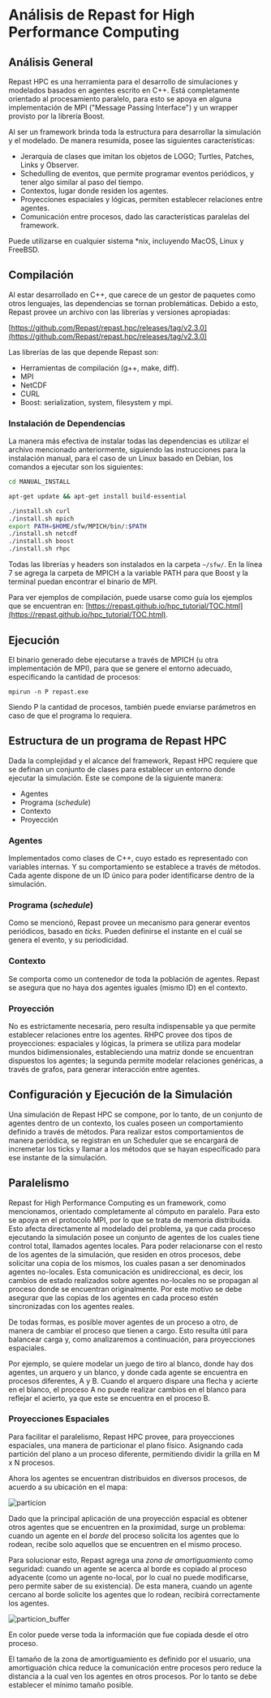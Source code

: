# Análisis de Repast for High Performance Computing

## Análisis General

Repast HPC es una herramienta para el desarrollo de simulaciones y modelados
basados en agentes escrito en C++. Está completamente orientado al
procesamiento paralelo, para esto se apoya en alguna implementación de MPI
("Message Passing Interface") y un wrapper provisto por la librería Boost.

Al ser un framework brinda toda la estructura para desarrollar la simulación y
el modelado. De manera resumida, posee las siguientes características:

- Jerarquía de clases que imitan los objetos de LOGO; Turtles, Patches, Links y
Observer.
- Schedulling de eventos, que permite programar eventos periódicos, y tener algo
similar al paso del tiempo.
- Contextos, lugar donde residen los agentes.
- Proyecciones espaciales y lógicas, permiten establecer relaciones entre agentes.
- Comunicación entre procesos, dado las características paralelas del framework.

Puede utilizarse en cualquier sistema *nix, incluyendo MacOS, Linux y FreeBSD.

## Compilación

Al estar desarrollado en C++, que carece de un gestor de paquetes como otros
lenguajes, las dependencias se tornan problemáticas. Debido a esto, Repast
provee un archivo con las librerías y versiones apropiadas:

[https://github.com/Repast/repast.hpc/releases/tag/v2.3.0](https://github.com/Repast/repast.hpc/releases/tag/v2.3.0)

Las librerías de las que depende Repast son:

- Herramientas de compilación (g++, make, diff).
- MPI
- NetCDF
- CURL
- Boost: serialization, system, filesystem y mpi.

### Instalación de Dependencias

La manera más efectiva de instalar todas las dependencias es utilizar el archivo
mencionado anteriormente, siguiendo las instrucciones para la instalación
manual, para el caso de un Linux basado en Debian, los comandos a ejecutar son
los siguientes:

```sh
cd MANUAL_INSTALL

apt-get update && apt-get install build-essential

./install.sh curl
./install.sh mpich 
export PATH=$HOME/sfw/MPICH/bin/:$PATH
./install.sh netcdf
./install.sh boost
./install.sh rhpc
```

Todas las librerías y headers son instalados en la carpeta `~/sfw/`. En la
línea 7 se agrega la carpeta de MPICH a la variable PATH para que Boost y la
terminal puedan encontrar el binario de MPI.

Para ver ejemplos de compilación, puede usarse como guía los ejemplos que se
encuentran en: [https://repast.github.io/hpc_tutorial/TOC.html](https://repast.github.io/hpc_tutorial/TOC.html).

## Ejecución

El binario generado debe ejecutarse a través de MPICH (u otra implementación de
MPI), para que se genere el entorno adecuado, especificando la cantidad de
procesos:

```
mpirun -n P repast.exe
```

Siendo P la cantidad de procesos, también puede enviarse parámetros en caso de
que el programa lo requiera.

## Estructura de un programa de Repast HPC

Dada la complejidad y el alcance del framework, Repast HPC requiere que se
definan un conjunto de clases para establecer un entorno donde ejecutar la
simulación. Este se compone de la siguiente manera:

- Agentes
- Programa (*schedule*)
- Contexto
- Proyección
  
### Agentes

Implementados como clases de C++, cuyo estado es representado con
variables internas. Y su comportamiento se establece a través de métodos. Cada
agente dispone de un ID único para poder identificarse dentro de la simulación.

### Programa (*schedule*)

Como se mencionó, Repast provee un mecanismo para generar eventos periódicos,
basado en *ticks*. Pueden definirse el instante en el cuál se genera el evento,
y su periodicidad.

### Contexto

Se comporta como un contenedor de toda la población de agentes. Repast se
asegura que no haya dos agentes iguales (mismo ID) en el contexto.

### Proyección

No es estrictamente necesaria, pero resulta indispensable ya que permite
establecer relaciones entre los agentes. RHPC provee dos tipos de proyecciones:
espaciales y lógicas, la primera se utiliza para modelar mundos bidimensionales,
estableciendo una matriz donde se encuentran dispuestos los agentes; la segunda
permite modelar relaciones genéricas, a través de grafos, para generar
interacción entre agentes.

## Configuración y Ejecución de la Simulación

Una simulación de Repast HPC se compone, por lo tanto, de un conjunto de agentes
dentro de un contexto, los cuales poseen un comportamiento definido a través de
métodos. Para realizar estos comportamientos de manera periódica, se registran
en un Scheduler que se encargará de incremetar los ticks y llamar a los métodos
que se hayan específicado para ese instante de la simulación.

## Paralelismo

Repast for High Performance Computing es un framework, como mencionamos,
orientado completamente al cómputo en paralelo. Para esto se apoya en el
protocolo MPI, por lo que se trata de memoria distribuida. Esto afecta
directamente al modelado del problema, ya que cada proceso ejecutando la
simulación posee un conjunto de agentes de los cuales tiene control total,
llamados agentes locales. 
Para poder relacionarse con el resto de los agentes de la simulación, que
residen en otros procesos, debe solicitar una copia de los mismos, los cuales
pasan a ser denominados agentes no-locales. Esta comunicación es unidireccional,
es decir, los cambios de estado realizados sobre agentes no-locales no se
propagan al proceso donde se encuentran originalmente. Por este motivo se debe
asegurar que las copias de los  agentes en cada proceso estén sincronizadas con
los agentes reales. 

De todas formas, es posible mover agentes de un proceso a otro, de manera de
cambiar el proceso que tienen a cargo. Esto resulta útil para balancear carga y,
como analizaremos a continuación, para proyecciones espaciales.

Por ejemplo, se quiere modelar un juego de tiro al blanco, donde hay dos
agentes, un arquero y un blanco, y donde cada agente se encuentra en procesos
diferentes, A y B. Cuando el arquero dispare una flecha y acierte en el
blanco, el proceso A no puede realizar cambios en el blanco para reflejar el
acierto, ya que este se encuentra en el proceso B.

### Proyecciones Espaciales

Para facilitar el paralelismo, Repast HPC provee, para proyecciones espaciales, una
manera de particionar el plano físico. Asignando cada partición del plano a un
proceso diferente, permitiendo dividir la grilla en M x N procesos.

Ahora los agentes se encuentran distribuidos en diversos procesos, de acuerdo a
su ubicación en el mapa:

![particion](process_01.png)

Dado que la principal aplicación de una proyección espacial es obtener otros
agentes que se encuentren en la proximidad, surge un problema: cuando un agente
en el *borde* del proceso solicita los agentes que lo rodean, recibe solo
aquellos que se encuentren en el mismo proceso.

Para solucionar esto, Repast agrega una *zona de amortiguamiento* como
seguridad: cuando un agente se acerca al borde es copiado al proceso adyacente
(como un agente no-local, por lo cual no puede modificarse, pero permite saber
de su existencia). De esta manera, cuando un agente cercano al borde solicite
los agentes que lo rodean, recibirá correctamente los agentes.

![particion_buffer](process_02.png)

En color puede verse toda la información que fue copiada desde el otro proceso.

El tamaño de la zona de amortiguamiento es definido por el usuario, una
amortiguación chica reduce la comunicación entre procesos pero reduce la
distancia a la cual ven los agentes en otros procesos. Por lo tanto se debe
establecer el mínimo tamaño posible. 
